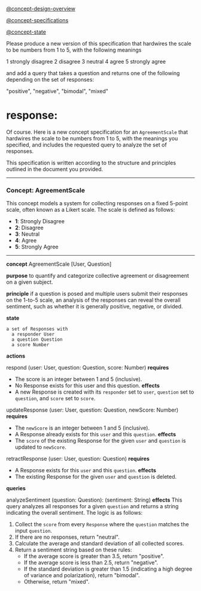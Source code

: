 [@concept-design-overview](../../background/concept-design-overview.md)

[@concept-specifications](../../background/concept-specifications.md)

[@concept-state](../../background/detailed/concept-state.md)

Please produce a new version of this specification that hardwires the scale to be numbers from 1 to 5, with the following meanings

1 strongly disagree
2 disagree
3 neutral
4 agree
5 strongly agree

and add a query that takes a question and returns one of the following depending on the set of responses: 

"positive", "negative", "bimodal", "mixed"



# response:

Of course. Here is a new concept specification for an `AgreementScale` that hardwires the scale to be numbers from 1 to 5, with the meanings you specified, and includes the requested query to analyze the set of responses.

This specification is written according to the structure and principles outlined in the document you provided.

***

### Concept: AgreementScale

This concept models a system for collecting responses on a fixed 5-point scale, often known as a Likert scale. The scale is defined as follows:

*   **1**: Strongly Disagree
*   **2**: Disagree
*   **3**: Neutral
*   **4**: Agree
*   **5**: Strongly Agree

---

**concept** AgreementScale \[User, Question]

**purpose** to quantify and categorize collective agreement or disagreement on a given subject.

**principle** if a question is posed and multiple users submit their responses on the 1-to-5 scale, an analysis of the responses can reveal the overall sentiment, such as whether it is generally positive, negative, or divided.

**state**

```
a set of Responses with
  a responder User
  a question Question
  a score Number
```

**actions**

respond (user: User, question: Question, score: Number)
**requires**
*   The score is an integer between 1 and 5 (inclusive).
*   No Response exists for this user and this question.
**effects**
*   A new Response is created with its `responder` set to `user`, `question` set to `question`, and `score` set to `score`.

updateResponse (user: User, question: Question, newScore: Number)
**requires**
*   The `newScore` is an integer between 1 and 5 (inclusive).
*   A Response already exists for this `user` and this `question`.
**effects**
*   The `score` of the existing Response for the given `user` and `question` is updated to `newScore`.

retractResponse (user: User, question: Question)
**requires**
*   A Response exists for this `user` and this `question`.
**effects**
*   The existing Response for the given `user` and `question` is deleted.

**queries**

analyzeSentiment (question: Question): (sentiment: String)
**effects**
This query analyzes all responses for a given `question` and returns a string indicating the overall sentiment. The logic is as follows:
1.  Collect the `score` from every `Response` where the `question` matches the input `question`.
2.  If there are no responses, return "neutral".
3.  Calculate the average and standard deviation of all collected scores.
4.  Return a sentiment string based on these rules:
    *   If the average score is greater than 3.5, return "positive".
    *   If the average score is less than 2.5, return "negative".
    *   If the standard deviation is greater than 1.5 (indicating a high degree of variance and polarization), return "bimodal".
    *   Otherwise, return "mixed".